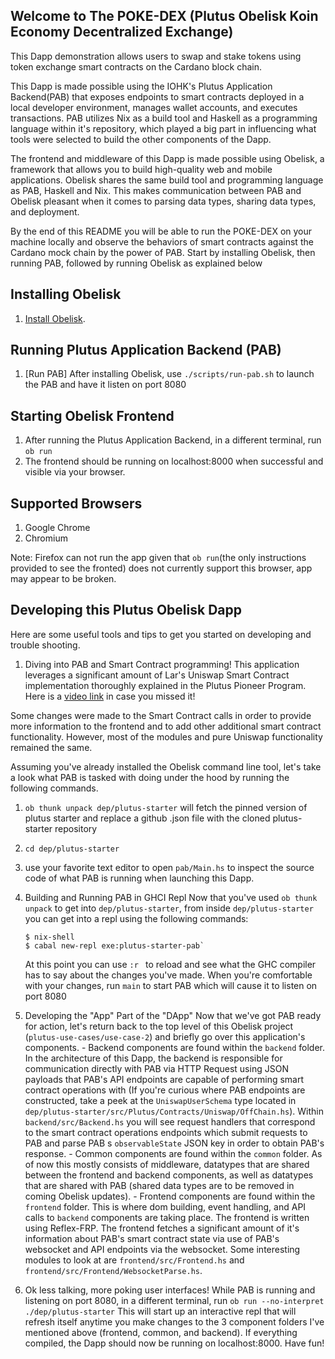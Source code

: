 ## Welcome to The POKE-DEX (Plutus Obelisk Koin Economy Decentralized Exchange)

This Dapp demonstration allows users to swap and stake tokens using token exchange smart contracts on the Cardano block chain.

This Dapp is made possible using the IOHK's Plutus Application Backend(PAB) that exposes endpoints to smart contracts deployed in a local developer environment, manages wallet accounts, and executes transactions. PAB utilizes Nix as a build tool and Haskell as a programming language within it's repository, which played a big part in influencing what tools were selected to build the other components of the Dapp.

The frontend and middleware of this Dapp is made possible using Obelisk, a framework that allows you to build high-quality web and mobile applications. Obelisk shares the same build tool and programming language as PAB, Haskell and Nix. This makes communication between PAB and Obelisk pleasant when it comes to parsing data types, sharing data types, and deployment.

By the end of this README you will be able to run the POKE-DEX on your machine locally and observe the behaviors of smart contracts against the Cardano mock chain by the power of PAB. Start by installing Obelisk, then running PAB, followed by running Obelisk as explained below

## Installing Obelisk

1. [Install Obelisk](https://github.com/obsidiansystems/obelisk#installing-obelisk).

##  Running Plutus Application Backend (PAB)

1. [Run PAB] After installing Obelisk, use `./scripts/run-pab.sh` to launch the PAB and have it listen on port 8080

##  Starting Obelisk Frontend

  1. After running the Plutus Application Backend, in a different terminal, run `ob run`
  1. The frontend should be running on localhost:8000 when successful and visible via your browser.

##  Supported Browsers
  1. Google Chrome
  1. Chromium

  Note: Firefox can not run the app given that `ob run`(the only instructions provided to see the fronted) does not currently support this browser, app may appear to be broken.

##  Developing this Plutus Obelisk Dapp

  Here are some useful tools and tips to get you started on developing and trouble shooting.
  1. Diving into PAB and Smart Contract programming!
    This application leverages a significant amount of Lar's Uniswap Smart Contract implementation thoroughly explained in the Plutus Pioneer Program. Here is a [video link](https://www.youtube.com/watch?v=Dg36h9YPMz4) in case you missed it! 

  Some changes were made to the Smart Contract calls in order to provide more information to the frontend and to add other additional smart contract functionality. However, most of the modules and pure Uniswap functionality remained the same.

  Assuming you've already installed the Obelisk command line tool, let's take a look what PAB is tasked with doing under the hood by running the following commands.
  1. `ob thunk unpack dep/plutus-starter` will fetch the pinned version of plutus starter and replace a github .json file with the cloned plutus-starter repository
  1. `cd dep/plutus-starter`
  1. use your favorite text editor to open `pab/Main.hs` to inspect the source code of what PAB is running when launching this Dapp.
  1. Building and Running PAB in GHCI Repl
    Now that you've used `ob thunk unpack` to get into `dep/plutus-starter`, from inside `dep/plutus-starter` you can get into a repl using the following commands:
    
      ```
      $ nix-shell
      $ cabal new-repl exe:plutus-starter-pab`
      ```
      At this point you can use `:r ` to reload and see what the GHC compiler has to say about the changes you've made. When you're comfortable with your changes, run `main` to start PAB which will cause it to listen on port 8080

  1. Developing the "App" Part of the "DApp"
    Now that we've got PAB ready for action, let's return back to the top level of this Obelisk project (`plutus-use-cases/use-case-2`) and briefly go over this application's components.
    - Backend components are found within the `backend` folder. In the architecture of this Dapp, the backend is responsible for communication directly with PAB via HTTP Request using JSON payloads that PAB's API endpoints are capable of performing smart contract operations with (If you're curious where PAB endpoints are constructed, take a peek at the `UniswapUserSchema` type located in `dep/plutus-starter/src/Plutus/Contracts/Uniswap/OffChain.hs`). Within `backend/src/Backend.hs` you will see request handlers that correspond to the smart contract operations endpoints which submit requests to PAB and parse PAB
    s `observableState` JSON key in order to obtain PAB's response.
    - Common components are found within the `common` folder. As of now this mostly consists of middleware, datatypes that are shared between the frontend and backend components, as well as datatypes that are shared with PAB (shared data types are to be removed in coming Obelisk updates).
    - Frontend components are found within the `frontend` folder. This is where dom building, event handling, and API calls to `backend` components are taking place. The frontend is written using Reflex-FRP. The frontend fetches a significant amount of it's information about PAB's smart contract state via use of PAB's websocket and API endpoints via the websocket. Some interesting modules to look at are `frontend/src/Frontend.hs` and `frontend/src/Frontend/WebsocketParse.hs`.

  1. Ok less talking, more poking user interfaces! While PAB is running and listening on port 8080, in a different terminal, run `ob run --no-interpret ./dep/plutus-starter`
    This will start up an interactive repl that will refresh itself anytime you make changes to the 3 component folders I've mentioned above (frontend, common, and backend). If everything compiled, the Dapp should now be running on localhost:8000. Have fun!
